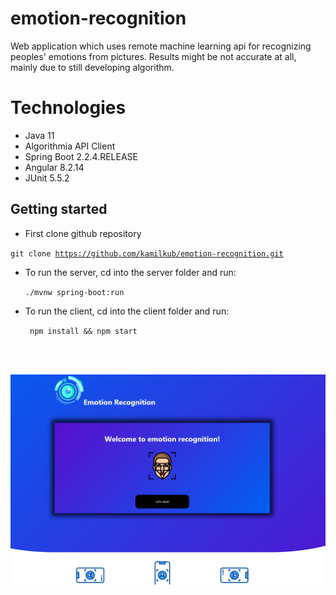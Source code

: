 # emotion-recognition
Web application which uses remote machine learning api for recognizing peoples' 
emotions from pictures.
Results might be not accurate at all, mainly due to still developing algorithm.

# Technologies
- Java 11
- Algorithmia API Client
- Spring Boot 2.2.4.RELEASE
- Angular 8.2.14
- JUnit 5.5.2

## Getting started
- First clone github repository

<code>git clone https://github.com/kamilkub/emotion-recognition.git</code>

 - To run the server, cd into the server folder and run: <br>

   <code>./mvnw spring-boot:run</code>

- To run the client, cd into the client folder and run:

   <code> npm install && npm start </code>
<br>
<br>

![Image desciprtion](icon-teaser.png)
